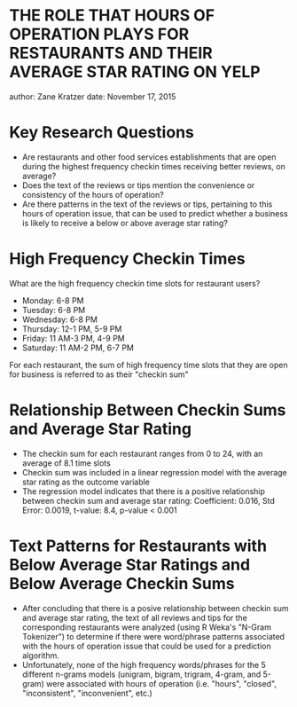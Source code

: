 THE ROLE THAT HOURS OF OPERATION PLAYS FOR RESTAURANTS AND THEIR AVERAGE STAR RATING ON YELP
========================================================
author: Zane Kratzer
date: November 17, 2015

Key Research Questions
========================================================

- Are restaurants and other food services establishments that are open during the highest frequency checkin times receiving better reviews, on average? 
- Does the text of the reviews or tips mention the convenience or consistency of the hours of operation?
- Are there patterns in the text of the reviews or tips, pertaining to this hours of operation issue, that can be used to predict whether a business is likely to receive a below or above average star rating?

High Frequency Checkin Times
========================================================

What are the high frequency checkin time slots for restaurant users?
- Monday: 6-8 PM
- Tuesday: 6-8 PM
- Wednesday: 6-8 PM
- Thursday: 12-1 PM, 5-9 PM
- Friday: 11 AM-3 PM, 4-9 PM
- Saturday: 11 AM-2 PM, 6-7 PM

For each restaurant, the sum of high frequency time slots that they are open for business is referred to as their "checkin sum"

Relationship Between Checkin Sums and Average Star Rating
========================================================

- The checkin sum for each restaurant ranges from 0 to 24, with an average of 8.1 time slots
- Checkin sum was included in a linear regression model with the average star rating as the outcome variable
- The regression model indicates that there is a positive relationship between checkin sum and average star rating: Coefficient: 0.016, Std Error: 0.0019, t-value: 8.4, p-value < 0.001

Text Patterns for Restaurants with Below Average Star Ratings and Below Average Checkin Sums
========================================================

- After concluding that there is a posive relationship between checkin sum and average star rating, the text of all reviews and tips for the corresponding restaurants were analyzed (using R Weka's "N-Gram Tokenizer") to determine if there were word/phrase patterns associated with the hours of operation issue that could be used for a prediction algorithm.
- Unfortunately, none of the high frequency words/phrases for the 5 different n-grams models (unigram, bigram, trigram, 4-gram, and 5-gram) were associated with hours of operation (i.e. "hours", "closed", "inconsistent", "inconvenient", etc.)
